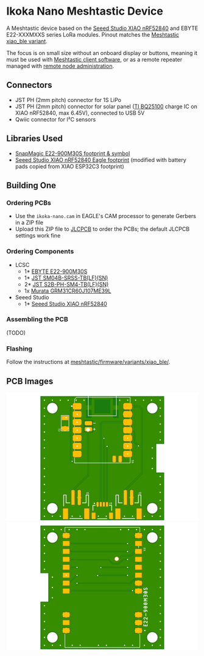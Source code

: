 # Ikoka Nano Meshtastic Device

A Meshtastic device based on the [Seeed Studio XIAO nRF52840](https://www.seeedstudio.com/Seeed-XIAO-BLE-nRF52840-p-5201.html) and EBYTE E22-XXXMXXS series LoRa modules. Pinout matches the [Meshtastic xiao_ble variant](https://github.com/meshtastic/firmware/tree/master/variants/xiao_ble).

The focus is on small size without an onboard display or buttons, meaning it must be used with [Meshtastic client software](https://meshtastic.org/docs/software/), or as a remote repeater managed with [remote node administration](https://meshtastic.org/docs/configuration/remote-admin/).

## Connectors

* JST PH (2mm pitch) connector for 1S LiPo
* JST PH (2mm pitch) connector for solar panel ([TI BQ25100](https://www.ti.com/product/BQ25100) charge IC on XIAO nRF52840, max 6.45V), connected to USB 5V
* Qwiic connector for I²C sensors

## Libraries Used

* [SnapMagic E22-900M30S footprint & symbol](https://www.snapeda.com/parts/E22-900M30S/EBYTE/view-part/)
* [Seeed Studio XIAO nRF52840 Eagle footprint](https://files.seeedstudio.com/wiki/XIAO-BLE/Seeed-Studio-XIAO-nRF52840-footprint-eagle.lbr) (modified with battery pads copied from XIAO ESP32C3 footprint)

## Building One

### Ordering PCBs

* Use the `ikoka-nano.cam` in EAGLE's CAM processor to generate Gerbers in a ZIP file
* Upload this ZIP file to [JLCPCB](https://jlcpcb.com/) to order the PCBs; the default JLCPCB settings work fine

### Ordering Components

* LCSC
  * 1* [EBYTE E22-900M30S](https://www.lcsc.com/product-detail/LoRa-Modules_Chengdu-Ebyte-Elec-Tech-E22-900M30S_C411294.html)
  * 1* [JST SM04B-SRSS-TB(LF)(SN)](https://www.lcsc.com/product-detail/Wire-To-Board-Wire-To-Wire-Connector_JST-SM04B-SRSS-TB-LF-SN_C160404.html)
  * 2* [JST S2B-PH-SM4-TB(LF)(SN)](https://www.lcsc.com/product-detail/Wire-To-Board-Wire-To-Wire-Connector_JST-S2B-PH-SM4-TB-LF-SN_C295747.html)
  * 1x [Murata GRM31CR60J107ME39L](https://www.lcsc.com/product-detail/Multilayer-Ceramic-Capacitors-MLCC-SMD-SMT_Murata-Electronics-GRM31CR60J107ME39L_C77085.html)
* Seeed Studio
  * 1* [Seeed Studio XIAO nRF52840](https://www.seeedstudio.com/Seeed-XIAO-BLE-nRF52840-p-5201.html)

### Assembling the PCB

(TODO)

### Flashing

Follow the instructions at [meshtastic/firmware/variants/xiao_ble/](https://github.com/meshtastic/firmware/tree/master/variants/xiao_ble).

## PCB Images

![PCB Top](ikoka-nano-pcb-top.png?raw=true)
![PCB Bottom](ikoka-nano-pcb-bottom.png?raw=true)
